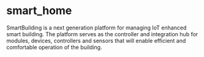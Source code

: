 # smart_home
SmartBuilding is a next generation platform for managing IoT enhanced smart building. The platform serves as the controller and integration hub for modules, devices, controllers and sensors that will enable efficient and comfortable operation of the building.
